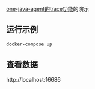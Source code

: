 [one-java-agent的trace功能](https://github.com/MintKame/one-java-agent/tree/trace)的演示

## 运行示例

```bash
docker-compose up
```

## 查看数据

http://localhost:16686
